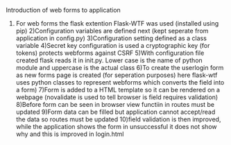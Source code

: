 Introduction of web forms to application
1) For web forms the flask extention Flask-WTF was used (installed using pip)
2)Configuration variables are defined next (kept seperate from application in config.py)
3)Configuration setting defined as a class variable
4)Secret key configuration is used a cryptographic key (for tokens) protects webforms against CSRF
5)With configuration file created flask reads it in init.py. Lower case is the name of python module and uppercase is the actual class
6)To create the userlogin form as new forms page is created (for seperation purposes) here flask-wtf uses python classes to represent webforms which converts the field into a form)
7)Form is added to a HTML template so it can be rendered on a webpage (novalidate is used to tell browser is field requires validation)
8)Before form can be seen in browser view functiin in routes must be updated
9)Form data can be filled but application cannot accept/read the data so routes must be updated
10)field validation is then improved, while the application shows the form in unsuccessful it does not show why and this is improved in login.html
